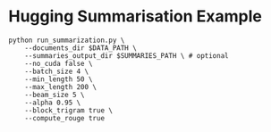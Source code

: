 # Hugging Summarisation Example



```shell script
python run_summarization.py \
    --documents_dir $DATA_PATH \
    --summaries_output_dir $SUMMARIES_PATH \ # optional
    --no_cuda false \
    --batch_size 4 \
    --min_length 50 \
    --max_length 200 \
    --beam_size 5 \
    --alpha 0.95 \
    --block_trigram true \
    --compute_rouge true
```
